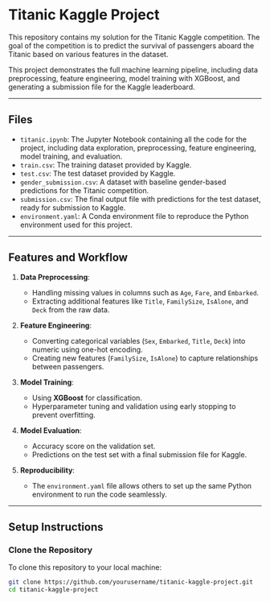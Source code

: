 # Titanic Kaggle Project

This repository contains my solution for the Titanic Kaggle competition. The goal of the competition is to predict the survival of passengers aboard the Titanic based on various features in the dataset. 

This project demonstrates the full machine learning pipeline, including data preprocessing, feature engineering, model training with XGBoost, and generating a submission file for the Kaggle leaderboard.

---

## Files

- `titanic.ipynb`: The Jupyter Notebook containing all the code for the project, including data exploration, preprocessing, feature engineering, model training, and evaluation.
- `train.csv`: The training dataset provided by Kaggle.
- `test.csv`: The test dataset provided by Kaggle.
- `gender_submission.csv`: A dataset with baseline gender-based predictions for the Titanic competition.
- `submission.csv`: The final output file with predictions for the test dataset, ready for submission to Kaggle.
- `environment.yaml`: A Conda environment file to reproduce the Python environment used for this project.

---

## Features and Workflow

1. **Data Preprocessing**:
   - Handling missing values in columns such as `Age`, `Fare`, and `Embarked`.
   - Extracting additional features like `Title`, `FamilySize`, `IsAlone`, and `Deck` from the raw data.

2. **Feature Engineering**:
   - Converting categorical variables (`Sex`, `Embarked`, `Title`, `Deck`) into numeric using one-hot encoding.
   - Creating new features (`FamilySize`, `IsAlone`) to capture relationships between passengers.

3. **Model Training**:
   - Using **XGBoost** for classification.
   - Hyperparameter tuning and validation using early stopping to prevent overfitting.

4. **Model Evaluation**:
   - Accuracy score on the validation set.
   - Predictions on the test set with a final submission file for Kaggle.

5. **Reproducibility**:
   - The `environment.yaml` file allows others to set up the same Python environment to run the code seamlessly.

---

## Setup Instructions

### Clone the Repository
To clone this repository to your local machine:
```bash
git clone https://github.com/yourusername/titanic-kaggle-project.git
cd titanic-kaggle-project
